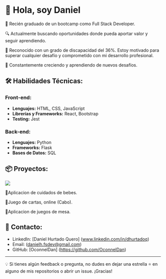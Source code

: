 # 👋 Hola, soy Daniel 

🚀 Recién graduado de un bootcamp como Full Stack Developer.

🔍 Actualmente buscando oportunidades donde pueda aportar valor y seguir aprendiendo.

🌟 Reconocido con un grado de discapacidad del 36%. Estoy motivado para superar cualquier desafío y comprometido con mi desarrollo profesional.

🌱 Constantemente creciendo y aprendiendo de nuevos desafíos.

## 🛠️ Habilidades Técnicas:

### Front-end:
- **Lenguajes:** HTML, CSS, JavaScript
- **Librerías y Frameworks:** React, Bootstrap
- **Testing:** Jest

### Back-end:
- **Lenguajes:** Python
- **Frameworks:** Flask
- **Bases de Datos:** SQL

## 📦 Proyectos:
<img src="https://img.shields.io/badge/STATUS-EN%20DESAROLLO-green">

:construction:Aplicacion de cuidados de bebes. 

:construction:Juego de cartas, online (Cabo). 

:construction:Aplicacion de juegos de mesa. 

## 🤝 Contacto:

- LinkedIn: [Daniel Hurtado Quero] (www.linkedin.com/in/dhurtadoq)
- Email: (danielh.fsdev@gmail.com) 
- GitHub: [OconnelDan] (https://github.com/OconnelDan)

---

💡 Si tienes algún feedback o pregunta, no dudes en dejar una estrella ⭐ en alguno de mis repositorios o abrir un issue. ¡Gracias!
